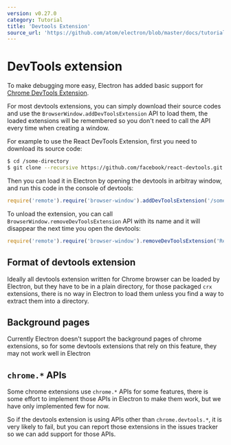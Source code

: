 ```yaml
---
version: v0.27.0
category: Tutorial
title: 'Devtools Extension'
source_url: 'https://github.com/atom/electron/blob/master/docs/tutorial/devtools-extension.md'
---
```


# DevTools extension

To make debugging more easy, Electron has added basic support for
[Chrome DevTools Extension][devtools-extension].

For most devtools extensions, you can simply download their source codes and use
the `BrowserWindow.addDevToolsExtension` API to load them, the loaded extensions
will be remembered so you don't need to call the API every time when creating
a window.

For example to use the React DevTools Extension, first you need to download its
source code:

```bash
$ cd /some-directory
$ git clone --recursive https://github.com/facebook/react-devtools.git
```

Then you can load it in Electron by opening the devtools in arbitray window,
and run this code in the console of devtools:

```javascript
require('remote').require('browser-window').addDevToolsExtension('/some-directory/react-devtools')
```

To unload the extension, you can call `BrowserWindow.removeDevToolsExtension`
API with its name and it will disappear the next time you open the devtools:

```javascript
require('remote').require('browser-window').removeDevToolsExtension('React Developer Tools')
```

## Format of devtools extension

Ideally all devtools extension written for Chrome browser can be loaded by
Electron, but they have to be in a plain directory, for those packaged `crx`
extensions, there is no way in Electron to load them unless you find a way to
extract them into a directory.

## Background pages

Currently Electron doesn't support the background pages of chrome extensions,
so for some devtools extensions that rely on this feature, they may not work
well in Electron

## `chrome.*` APIs

Some chrome extensions use `chrome.*` APIs for some features, there is some
effort to implement those APIs in Electron to make them work, but we have
only implemented few for now.

So if the devtools extension is using APIs other than `chrome.devtools.*`, it is
very likely to fail, but you can report those extensions in the issues tracker
so we can add support for those APIs.

[devtools-extension]: https://developer.chrome.com/extensions/devtools
